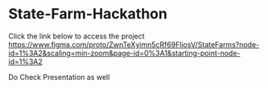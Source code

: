 # State-Farm-Hackathon
Click the link below to access the project
https://www.figma.com/proto/ZwnTeXyimn5cRf69FliosV/StateFarms?node-id=1%3A2&scaling=min-zoom&page-id=0%3A1&starting-point-node-id=1%3A2

Do Check Presentation as well
